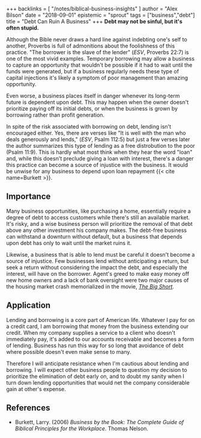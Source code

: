 +++
backlinks = [
  "/notes/biblical-business-insights"
]
author = "Alex Bilson"
date = "2018-09-01"
epistemic = "sprout"
tags = ["business","debt"]
title = "Debt Can Ruin A Business"
+++
**Debt may not be sinful, but it's often stupid.**

Although the Bible never draws a hard line against indebting one's self to another, Proverbs is full of admonitions about the foolishness of this practice.  "The borrower is the slave of the lender" (_ESV_, Proverbs 22:7) is one of the most vivid examples.  Temporary borrowing may allow a business to capture an opportunity that wouldn't be possible if it had to wait until the funds were generated, but if a business regularly needs these type of capital injections it's likely a symptom of poor management than amazing opportunity.

Even worse, a business places itself in danger whenever its long-term future is dependent upon debt.  This may happen when the owner doesn't prioritize paying off its initial debts, or when the business is grown by borrowing rather than profit generation.

In spite of the risk associated with borrowing on debt, lending isn't encouraged either.  Yes, there are verses like "It is well with the man who deals generously and lends," (_ESV_, Psalm 112:5) but just a few verses later the author summarizes this type of lending as a free distrobution to the poor (Psalm 11:9).  This is hardly what most think when they hear the word "loan" and, while this doesn't preclude giving a loan with interest, there's a danger this practice can become a source of injustice with the business.  It would be unwise for any business to depend upon loan repayment {{< cite name=Burkett >}}.

## Importance

Many business opportunities, like purchasing a home, essentially require a degree of debt to access customers while there's still an available market.  It's risky, and a wise business person will prioritize the removal of that debt above any other investment his company makes.  The debt-free business can withstand a downturn without default, but a business that depends upon debt has only to wait until the market ruins it.

Likewise, a business that is able to lend must be careful it doesn't become a source of injustice.  Few businesses lend without anticipating a return, but seek a return without considering the impact the debt, and especially the interest, will have on the borrower.  Agent's greed to make easy money off new home owners and a lack of bank oversight were two major causes of the housing market crash memorialized in the movie, [_The Big Short_](http://www.imdb.com/title/tt1596363/).

## Application

Lending and borrowing is a core part of American life.  Whatever I pay for on a credit card, I am borrowing that money from the business extending our credit.  When my company supplies a service to a client who doesn't immediately pay, it's added to our accounts receivable and becomes a form of lending.  Business has run this way for so long that avoidance of debt where possible doesn't even make sense to many.

Therefore I will anticipate resistance when I'm cautious about lending and borrowing.  I will expect other business people to question my decision to prioritize the elimination of debt early on, and to doubt my sanity when I turn down lending opportunities that would net the company considerable gain at other's expense.

## References

- Burkett, Larry. (2006) _Business by the Book: The Complete Guide of Biblical Principles for the Workplace_. Thomas Nelson.
